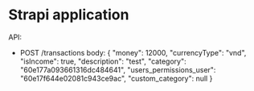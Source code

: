 # Strapi application

API: 

- POST /transactions
body: 
{
    "money": 12000,
    "currencyType": "vnd",
    "isIncome": true,
    "description": "test",
    "category": "60e177a093661316dc484641",
    "users_permissions_user": "60e17f644e02081c943ce9ac",
    "custom_category": null
}
